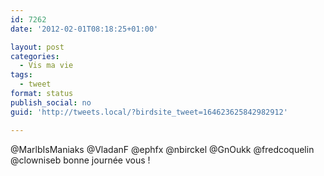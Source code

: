 ```yaml
---
id: 7262
date: '2012-02-01T08:18:25+01:00'

layout: post
categories:
  - Vis ma vie
tags:
  - tweet
format: status
publish_social: no
guid: 'http://tweets.local/?birdsite_tweet=164623625842982912'

---
```


@MarlbIsManiaks @VladanF @ephfx @nbirckel @GnOukk @fredcoquelin @clowniseb bonne journée vous !